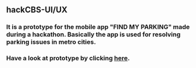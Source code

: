 ## hackCBS-UI/UX
### It is a prototype for the mobile app "FIND MY PARKING" made during a hackathon. Basically the app is used for resolving parking issues in metro cities. 
### Have a look at prototype by clicking [here](https://xd.adobe.com/view/ecefc416-c446-4dad-49c2-368647043007-9ade/?fullscreen).


